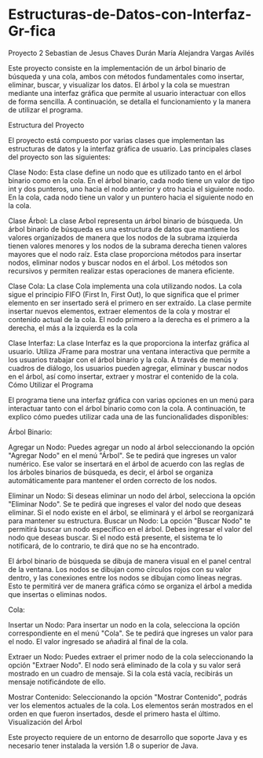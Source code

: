 # Estructuras-de-Datos-con-Interfaz-Gr-fica
Proyecto 2
Sebastian de Jesus Chaves Durán
María Alejandra Vargas Avilés

Este proyecto consiste en la implementación de un árbol binario de búsqueda y una cola, ambos con métodos fundamentales como insertar, eliminar, buscar, y visualizar los datos. El árbol y la cola se muestran mediante una interfaz gráfica que permite al usuario interactuar con ellos de forma sencilla. A continuación, se detalla el funcionamiento y la manera de utilizar el programa.

Estructura del Proyecto

El proyecto está compuesto por varias clases que implementan las estructuras de datos y la interfaz gráfica de usuario. Las principales clases del proyecto son las siguientes:

Clase Nodo: Esta clase define un nodo que es utilizado tanto en el árbol binario como en la cola. En el árbol binario, cada nodo tiene un valor de tipo int y dos punteros, uno hacia el nodo anterior y otro hacia el siguiente nodo. En la cola, cada nodo tiene un valor y un puntero hacia el siguiente nodo en la cola.

Clase Árbol: La clase Arbol representa un árbol binario de búsqueda. Un árbol binario de búsqueda es una estructura de datos que mantiene los valores organizados de manera que los nodos de la subrama izquierda tienen valores menores y los nodos de la subrama derecha tienen valores mayores que el nodo raíz. Esta clase proporciona métodos para insertar nodos, eliminar nodos y buscar nodos en el árbol. Los métodos son recursivos y permiten realizar estas operaciones de manera eficiente.

Clase Cola: La clase Cola implementa una cola utilizando nodos. La cola sigue el principio FIFO (First In, First Out), lo que significa que el primer elemento en ser insertado será el primero en ser extraído. La clase permite insertar nuevos elementos, extraer elementos de la cola y mostrar el contenido actual de la cola. El nodo primero a la derecha es el primero a la derecha, el más a la izquierda es la cola

Clase Interfaz: La clase Interfaz es la que proporciona la interfaz gráfica al usuario. Utiliza JFrame para mostrar una ventana interactiva que permite a los usuarios trabajar con el árbol binario y la cola. A través de menús y cuadros de diálogo, los usuarios pueden agregar, eliminar y buscar nodos en el árbol, así como insertar, extraer y mostrar el contenido de la cola.
Cómo Utilizar el Programa

El programa tiene una interfaz gráfica con varias opciones en un menú para interactuar tanto con el árbol binario como con la cola. A continuación, te explico cómo puedes utilizar cada una de las funcionalidades disponibles:

Árbol Binario:

Agregar un Nodo: Puedes agregar un nodo al árbol seleccionando la opción "Agregar Nodo" en el menú "Árbol". Se te pedirá que ingreses un valor numérico. Ese valor se insertará en el árbol de acuerdo con las reglas de los árboles binarios de búsqueda, es decir, el árbol se organiza automáticamente para mantener el orden correcto de los nodos.


Eliminar un Nodo: Si deseas eliminar un nodo del árbol, selecciona la opción "Eliminar Nodo". Se te pedirá que ingreses el valor del nodo que deseas eliminar. Si el nodo existe en el árbol, se eliminará y el árbol se reorganizará para mantener su estructura.
Buscar un Nodo: La opción "Buscar Nodo" te permitirá buscar un nodo específico en el árbol. Debes ingresar el valor del nodo que deseas buscar. Si el nodo está presente, el sistema te lo notificará, de lo contrario, te dirá que no se ha encontrado.

El árbol binario de búsqueda se dibuja de manera visual en el panel central de la ventana. Los nodos se dibujan como círculos rojos con su valor dentro, y las conexiones entre los nodos se dibujan como líneas negras. Esto te permitirá ver de manera gráfica cómo se organiza el árbol a medida que insertas o eliminas nodos.

Cola: 

Insertar un Nodo: Para insertar un nodo en la cola, selecciona la opción correspondiente en el menú "Cola". Se te pedirá que ingreses un valor para el nodo. El valor ingresado se añadirá al final de la cola.

Extraer un Nodo: Puedes extraer el primer nodo de la cola seleccionando la opción "Extraer Nodo". El nodo será eliminado de la cola y su valor será mostrado en un cuadro de mensaje. Si la cola está vacía, recibirás un mensaje notificándote de ello.

Mostrar Contenido: Seleccionando la opción "Mostrar Contenido", podrás ver los elementos actuales de la cola. Los elementos serán mostrados en el orden en que fueron insertados, desde el primero hasta el último.
Visualización del Árbol


Este proyecto requiere de un entorno de desarrollo que soporte Java y es necesario tener instalada la versión 1.8 o superior de Java.
